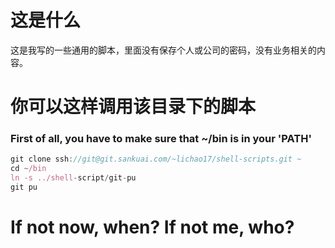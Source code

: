 # 这是什么
 这是我写的一些通用的脚本，里面没有保存个人或公司的密码，没有业务相关的内容。

# 你可以这样调用该目录下的脚本
### First of all, you have to make sure that ~/bin is in your 'PATH'
```js
git clone ssh://git@git.sankuai.com/~lichao17/shell-scripts.git ~
cd ~/bin
ln -s ../shell-script/git-pu 
git pu
```

# If not now, when? If not me, who?



